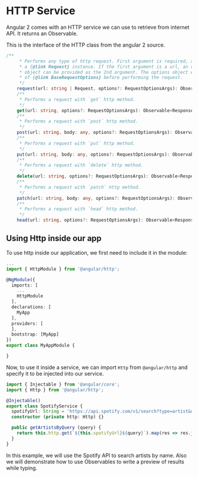 # HTTP Service

Angular 2 comes with an HTTP service we can use to retrieve from internet API. It returns an Observable.

This is the interface of the HTTP class from the angular 2 source.
```typescript
/**
     * Performs any type of http request. First argument is required, and can either be a url or
     * a {@link Request} instance. If the first argument is a url, an optional {@link RequestOptions}
     * object can be provided as the 2nd argument. The options object will be merged with the values
     * of {@link BaseRequestOptions} before performing the request.
     */
    request(url: string | Request, options?: RequestOptionsArgs): Observable<Response>;
    /**
     * Performs a request with `get` http method.
     */
    get(url: string, options?: RequestOptionsArgs): Observable<Response>;
    /**
     * Performs a request with `post` http method.
     */
    post(url: string, body: any, options?: RequestOptionsArgs): Observable<Response>;
    /**
     * Performs a request with `put` http method.
     */
    put(url: string, body: any, options?: RequestOptionsArgs): Observable<Response>;
    /**
     * Performs a request with `delete` http method.
     */
    delete(url: string, options?: RequestOptionsArgs): Observable<Response>;
    /**
     * Performs a request with `patch` http method.
     */
    patch(url: string, body: any, options?: RequestOptionsArgs): Observable<Response>;
    /**
     * Performs a request with `head` http method.
     */
    head(url: string, options?: RequestOptionsArgs): Observable<Response>;
```

## Using Http inside our app

To use http inside our application, we first need to include it in the module:
```typescript
...
import { HttpModule } from '@angular/http';

@NgModule({
  imports: [
    ...
    HttpModule
  ],
  declarations: [
    MyApp
  ],
  providers: [
  ],
  bootstrap: [MyApp]
})
export class MyAppModule {

}
```

Now, to use it inside a service, we can import `Http` from `@angular/http` and specify it to be injected into our service.

```typescript
import { Injectable } from '@angular/core';
import { Http } from '@angular/http';

@Injectable()
export class SpotifyService {
  spotifyUrl: String = 'https://api.spotify.com/v1/search?type=artist&q=';
  constructor (private http: Http) {}

  public getArtistsByQuery (query) {
    return this.http.get(`${this.spotifyUrl}${query}`).map(res => res.json())
  }
}
```

In this example, we will use the Spotify API to search artists by name. Also we will demonstrate how to use Observables to write a preview of results while typing.